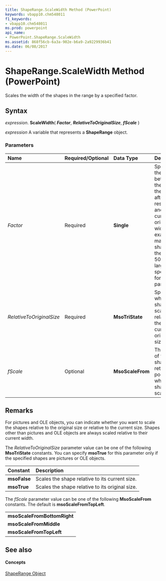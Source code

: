 ```yaml
---
title: ShapeRange.ScaleWidth Method (PowerPoint)
keywords: vbapp10.chm548011
f1_keywords:
- vbapp10.chm548011
ms.prod: powerpoint
api_name:
- PowerPoint.ShapeRange.ScaleWidth
ms.assetid: 868f56cb-6a3a-902e-b6a9-2a9229936b41
ms.date: 06/08/2017
---
```



# ShapeRange.ScaleWidth Method (PowerPoint)

Scales the width of the shapes in the range by a specified factor. 


## Syntax

 _expression_. **ScaleWidth**( **_Factor_**, **_RelativeToOriginalSize_**, **_fScale_** )

 _expression_ A variable that represents a **ShapeRange** object.


### Parameters



|**Name**|**Required/Optional**|**Data Type**|**Description**|
|:-----|:-----|:-----|:-----|
| _Factor_|Required|**Single**|Specifies the ratio between the width of the shapes after you resize them and the current or original width. For example, to make all the shapes in the range 50 percent larger, specify 1.5 for this parameter.|
| _RelativeToOriginalSize_|Required|**MsoTriState**|Specifies whether shapes are scaled relative to their current or original size.|
| _fScale_|Optional|**MsoScaleFrom**|The parts of the shapes that retain their positions when the shapes are scaled.|

## Remarks

For pictures and OLE objects, you can indicate whether you want to scale the shapes relative to the original size or relative to the current size. Shapes other than pictures and OLE objects are always scaled relative to their current width.

The  _RelativeToOriginalSize_ parameter value can be one of the following **MsoTriState** constants. You can specify **msoTrue** for this parameter only if the specified shapes are pictures or OLE objects.



|**Constant**|**Description**|
|:-----|:-----|
|**msoFalse**|Scales the shape relative to its current size. |
|**msoTrue**| Scales the shape relative to its original size.|
The  _fScale_ parameter value can be one of the following **MsoScaleFrom** constants. The default is **msoScaleFromTopLeft**.


||
|:-----|
|**msoScaleFromBottomRight**|
|**msoScaleFromMiddle**|
|**msoScaleFromTopLeft**|

## See also


#### Concepts


[ShapeRange Object](shaperange-object-powerpoint.md)

